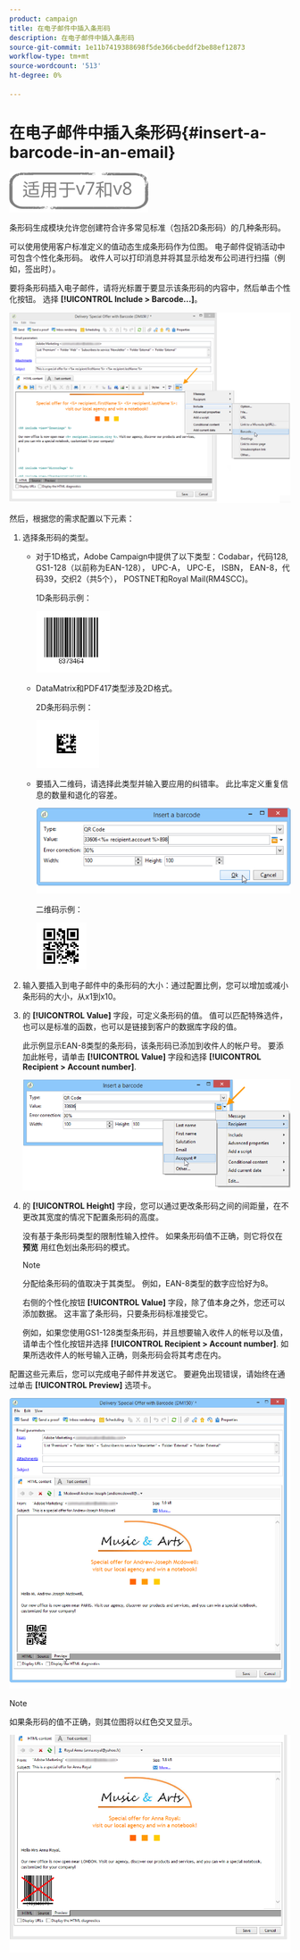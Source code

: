 ```yaml
---
product: campaign
title: 在电子邮件中插入条形码
description: 在电子邮件中插入条形码
source-git-commit: 1e11b7419388698f5de366cbeddf2be88ef12873
workflow-type: tm+mt
source-wordcount: '513'
ht-degree: 0%

---
```



# 在电子邮件中插入条形码{#insert-a-barcode-in-an-email}

![](../../assets/common.svg)

条形码生成模块允许您创建符合许多常见标准（包括2D条形码）的几种条形码。

可以使用使用客户标准定义的值动态生成条形码作为位图。 电子邮件促销活动中可包含个性化条形码。 收件人可以打印消息并将其显示给发布公司进行扫描（例如，签出时）。

要将条形码插入电子邮件，请将光标置于要显示该条形码的内容中，然后单击个性化按钮。 选择 **[!UICONTROL Include > Barcode...]**。

![](assets/barcode_insert_14.png)

然后，根据您的需求配置以下元素：

1. 选择条形码的类型。

   * 对于1D格式，Adobe Campaign中提供了以下类型：Codabar，代码128, GS1-128（以前称为EAN-128）， UPC-A， UPC-E， ISBN， EAN-8，代码39，交织2（共5个）， POSTNET和Royal Mail(RM4SCC)。

      1D条形码示例：

      ![](assets/barcode_insert_08.png)

   * DataMatrix和PDF417类型涉及2D格式。

      2D条形码示例：

      ![](assets/barcode_insert_09.png)

   * 要插入二维码，请选择此类型并输入要应用的纠错率。 此比率定义重复信息的数量和退化的容差。

      ![](assets/barcode_insert_06.png)

      二维码示例：

      ![](assets/barcode_insert_12.png)

1. 输入要插入到电子邮件中的条形码的大小：通过配置比例，您可以增加或减小条形码的大小，从x1到x10。
1. 的 **[!UICONTROL Value]** 字段，可定义条形码的值。 值可以匹配特殊选件，也可以是标准的函数，也可以是链接到客户的数据库字段的值。

   此示例显示EAN-8类型的条形码，该条形码已添加到收件人的帐户号。 要添加此帐号，请单击 **[!UICONTROL Value]** 字段和选择 **[!UICONTROL Recipient > Account number]**.

   ![](assets/barcode_insert_15.png)

1. 的 **[!UICONTROL Height]** 字段，您可以通过更改条形码之间的间距量，在不更改其宽度的情况下配置条形码的高度。

   没有基于条形码类型的限制性输入控件。 如果条形码值不正确，则它将仅在 **预览** 用红色划出条形码的模式。

   >[!NOTE]
   >
   >分配给条形码的值取决于其类型。 例如，EAN-8类型的数字应恰好为8。
   >
   >右侧的个性化按钮 **[!UICONTROL Value]** 字段，除了值本身之外，您还可以添加数据。 这丰富了条形码，只要条形码标准接受它。
   >
   >例如，如果您使用GS1-128类型条形码，并且想要输入收件人的帐号以及值，请单击个性化按钮并选择 **[!UICONTROL Recipient > Account number]**. 如果所选收件人的帐号输入正确，则条形码会将其考虑在内。

配置这些元素后，您可以完成电子邮件并发送它。 要避免出现错误，请始终在通过单击 **[!UICONTROL Preview]** 选项卡。

![](assets/barcode_insert_10.png)

>[!NOTE]
>
>如果条形码的值不正确，则其位图将以红色交叉显示。

![](assets/barcode_insert_11.png)
